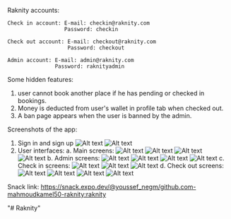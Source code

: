 Raknity accounts:

    Check in account: E-mail: checkin@raknity.com
                      Password: checkin
                  
    Check out account: E-mail: checkout@raknity.com
                       Password: checkout       

    Admin account: E-mail: admin@raknity.com
                   Password: raknityadmin     


Some hidden features:

1. user cannot book another place if he has pending or checked in bookings.
2. Money is deducted from user's wallet in profile tab when checked out.
3. A ban page appears when the user is banned by the admin. 

Screenshots of the app:
1. Sign in and sign up
    ![Alt text](./screenshots/signin.jpg?raw=true "Sign in")
    ![Alt text](./screenshots/signup.jpg?raw=true "Sign up")
2. User interfaces:
    a. Main screens:
    ![Alt text](./screenshots/userHome.jpg?raw=true "Home")
    ![Alt text](./screenshots/yourPlaces.jpg?raw=true "Your Places")
    ![Alt text](./screenshots/profile.jpg?raw=true "Profile")
    ![Alt text](./screenshots/editProfile.jpg?raw=true "Edit profile")
    b. Admin screens:
    ![Alt text](./screenshots/adminHome.jpg?raw=true "Home")
    ![Alt text](./screenshots/banUnban.jpg?raw=true "Ban user")
    ![Alt text](./screenshots/editUser.jpg?raw=true "Edit user")
    ![Alt text](./screenshots/cancelBooking.jpg?raw=true "Cancel booking")
    c. Check in screens:
    ![Alt text](./screenshots/checkinWelcome.jpg?raw=true "Welcome")
    ![Alt text](./screenshots/checkinScan.jpg?raw=true "Scan your QR code")
    ![Alt text](./screenshots/checkinCheckid.jpg.jpg?raw=true "Check your identity")
    d. Check out screens:
    ![Alt text](./screenshots/checkoutWelcome.jpg?raw=true "Welcome")
    ![Alt text](./screenshots/checkoutScan.jpg?raw=true "Scan your QR code")
    ![Alt text](./screenshots/checkoutCheckid.jpg?raw=true "Check your identity")
    ![Alt text](./screenshots/checkoutReceipt.jpg?raw=true "Receipt")

Snack link: https://snack.expo.dev/@youssef_negm/github.com-mahmoudkamel50-raknity:raknity

"# Raknity" 
